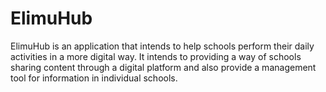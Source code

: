 # ElimuHub
ElimuHub is an application that intends to help schools perform their daily activities in a more digital way. It intends to providing a way of schools sharing content through a digital platform and also provide a management tool for information in individual schools.